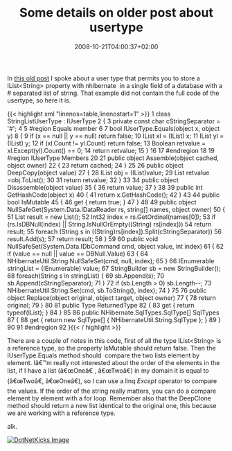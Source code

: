 ﻿---
title: "Some details on older post about usertype"
description: ""
date: 2008-10-21T04:00:37+02:00
draft: false
tags: [General]
categories: [General]
---
In [this old post](http://www.codewrecks.com/blog/index.php/2008/05/30/second-iusertype-of-the-day-store-a-list-of-string-in-database-with-nhibernate/) I spoke about a user type that permits you to store a IList&lt;String&gt; property with nhibernate  in a single field of a database with a # separated list of string. That example did not contain the full code of the usertype, so here it is.

{{< highlight xml "linenos=table,linenostart=1" >}}
 1     class StringListUserType : IUserType
 2     {
 3         private const char cStringSeparator = '#';
 4 
 5         #region Equals member
 6 
 7         bool IUserType.Equals(object x, object y)
 8         {
 9             if (x == null || y == null) return false;
10             IList<String> xl = (IList<String>) x;
11             IList<String> yl = (IList<String>) y;
12             if (xl.Count != yl.Count) return false;
13             Boolean retvalue =  xl.Except(yl).Count() == 0;
14             return retvalue;
15         }
16 
17         #endregion
18 
19         #region IUserType Members
20 
21         public object Assemble(object cached, object owner)
22         {
23             return cached;
24         }
25 
26         public object DeepCopy(object value)
27         {
28             IList<String> obj = (IList<String>)value;
29             List<String> retvalue =obj.ToList();
30 
31             return retvalue;
32         }
33 
34         public object Disassemble(object value)
35         {
36             return value;
37         }
38 
39         public int GetHashCode(object x)
40         {
41             return x.GetHashCode();
42         }
43 
44         public bool IsMutable
45         {
46             get { return true; }
47         }
48 
49         public object NullSafeGet(System.Data.IDataReader rs, string[] names, object owner)
50         {
51             List<String> result = new List<String>();
52             Int32 index = rs.GetOrdinal(names[0]);
53             if (rs.IsDBNull(index) || String.IsNullOrEmpty((String) rs[index]))
54                 return result;
55             foreach (String s in ((String)rs[index]).Split(cStringSeparator))
56                 result.Add(s);
57             return result;
58         }
59 
60         public void NullSafeSet(System.Data.IDbCommand cmd, object value, int index)
61         {
62             if (value == null || value == DBNull.Value)
63             {
64                 NHibernateUtil.String.NullSafeSet(cmd, null, index);
65             }
66             IEnumerable<String> stringList = (IEnumerable<String>) value;
67             StringBuilder sb = new StringBuilder();
68             foreach(String s in stringList) {
69                 sb.Append(s);
70                 sb.Append(cStringSeparator);
71             }
72             if (sb.Length > 0) sb.Length--;
73             NHibernateUtil.String.Set(cmd, sb.ToString(), index);
74         }
75 
76         public object Replace(object original, object target, object owner)
77         {
78             return original;
79         }
80 
81         public Type ReturnedType
82         {
83             get { return typeof(IList<String>); }
84         }
85 
86         public NHibernate.SqlTypes.SqlType[] SqlTypes
87         {
88             get { return new SqlType[] { NHibernateUtil.String.SqlType }; }
89         }
90 
91         #endregion
92     }{{< / highlight >}}

<!-- Code inserted with Steve Dunn's Windows Live Writer Code Formatter Plugin.  http://dunnhq.com -->

There are a couple of notes in this code, first of all the type IList&lt;String&gt; is a reference type, so the property IsMutable should return false. Then the IUserType.Equals method should  compare the two lists element by element. Iâ€™m really not interested about the order of the elements in the list, if I have a list (â€œOneâ€ , â€œTwoâ€) in my domain it is equal to (â€œTwoâ€, â€œOneâ€), so I can use a linq *Except* operator to compare the values. If the order of the string really matters, you can do a compare element by element with a for loop. Remember also that the DeepClone method should return a new list identical to the original one, this because we are working with a reference type.

alk.

<script type="text/javascript">var dzone_url = 'http://www.codewrecks.com/blog/index.php/2008/10/21/some-details-on-older-post-about-usertype/';</script><script type="text/javascript">var dzone_title = 'Some details on older post about usertype';</script><script type="text/javascript">var dzone_blurb = 'Some details on older post about usertype';</script><script type="text/javascript">var dzone_style = '2';</script><script language="javascript" src="http://widgets.dzone.com/widgets/zoneit.js"></script> 

[![DotNetKicks Image](http://www.dotnetkicks.com/Services/Images/KickItImageGenerator.ashx?url=http://www.codewrecks.com/blog/index.php/2008/10/21/some-details-on-older-post-about-usertype/&amp;bgcolor=0080C0&amp;fgcolor=FFFFFF&amp;border=000000&amp;cbgcolor=D4E1ED&amp;cfgcolor=000000)](http://www.dotnetkicks.com/kick/?url=http://www.codewrecks.com/blog/index.php/2008/10/21/some-details-on-older-post-about-usertype/)
